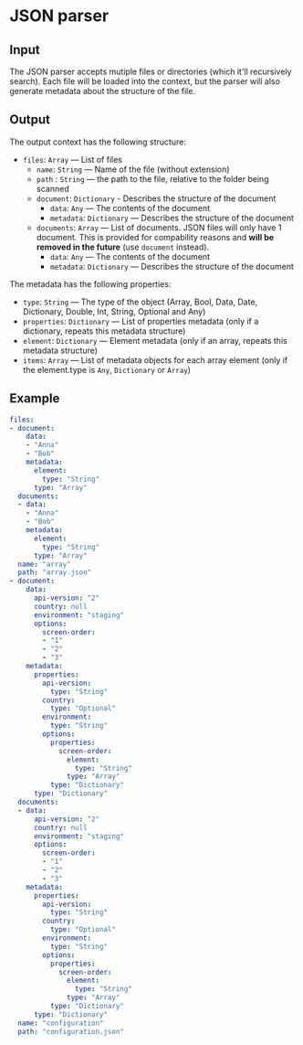 # JSON parser

## Input

The JSON parser accepts mutiple files or directories (which it'll recursively search). Each file will be loaded into the context, but the parser will also generate metadata about the structure of the file.

## Output

The output context has the following structure:

 - `files`: `Array` — List of files
    - `name`: `String` — Name of the file (without extension)
    - `path` : `String` — the path to the file, relative to the folder being scanned
    - `document`: `Dictionary` - Describes the structure of the document
       - `data`: `Any` — The contents of the document
       - `metadata`: `Dictionary` — Describes the structure of the document
    - `documents`: `Array` — List of documents. JSON files will only have 1 document. This is provided for compability reasons and **will be removed in the future** (use `document` instead).
       - `data`: `Any` — The contents of the document
       - `metadata`: `Dictionary` — Describes the structure of the document

The metadata has the following properties:

 - `type`: `String` — The type of the object (Array, Bool, Data, Date, Dictionary, Double, Int, String, Optional and Any)
 - `properties`: `Dictionary` — List of properties metadata (only if a dictionary, repeats this metadata structure)
 - `element`: `Dictionary` — Element metadata (only if an array, repeats this metadata structure)
 - `items`: `Array` — List of metadata objects for each array element (only if the element.type is `Any`, `Dictionary`
            or `Array`)

## Example

```yaml
files:
- document:
    data:
    - "Anna"
    - "Bob"
    metadata:
      element:
        type: "String"
      type: "Array"
  documents:
  - data:
    - "Anna"
    - "Bob"
    metadata:
      element:
        type: "String"
      type: "Array"
  name: "array"
  path: "array.json"
- document:
    data:
      api-version: "2"
      country: null
      environment: "staging"
      options:
        screen-order:
        - "1"
        - "2"
        - "3"
    metadata:
      properties:
        api-version:
          type: "String"
        country:
          type: "Optional"
        environment:
          type: "String"
        options:
          properties:
            screen-order:
              element:
                type: "String"
              type: "Array"
          type: "Dictionary"
      type: "Dictionary"
  documents:
  - data:
      api-version: "2"
      country: null
      environment: "staging"
      options:
        screen-order:
        - "1"
        - "2"
        - "3"
    metadata:
      properties:
        api-version:
          type: "String"
        country:
          type: "Optional"
        environment:
          type: "String"
        options:
          properties:
            screen-order:
              element:
                type: "String"
              type: "Array"
          type: "Dictionary"
      type: "Dictionary"
  name: "configuration"
  path: "configuration.json"
```
